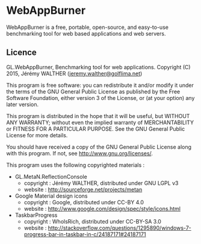 # WebAppBurner

WebAppBurner is a free, portable, open-source, and easy-to-use benchmarking tool for web based applications and web servers.

## Licence

GL.WebAppBurner, Benchmarking tool for web applications.
Copyright (C) 2015, Jérémy WALTHER (jeremy.walther@golflima.net)

This program is free software: you can redistribute it and/or modify
it under the terms of the GNU General Public License as published by
the Free Software Foundation, either version 3 of the License, or
(at your option) any later version.

This program is distributed in the hope that it will be useful,
but WITHOUT ANY WARRANTY; without even the implied warranty of
MERCHANTABILITY or FITNESS FOR A PARTICULAR PURPOSE.  See the
GNU General Public License for more details.

You should have received a copy of the GNU General Public License
along with this program.  If not, see <http://www.gnu.org/licenses/>.


This program uses the following copyrighted materials :
* GL.MetaN.ReflectionConsole
   - copyright : Jérémy WALTHER, distributed under GNU LGPL v3
   - website : http://sourceforge.net/projects/metan
* Google Material design icons
   - copyright : Google, distributed under CC-BY 4.0
   - website : http://www.google.com/design/spec/style/icons.html
* TaskbarProgress
   - copyright : WholsRich, distributed under CC-BY-SA 3.0
   - website : http://stackoverflow.com/questions/1295890/windows-7-progress-bar-in-taskbar-in-c/24187171#24187171
